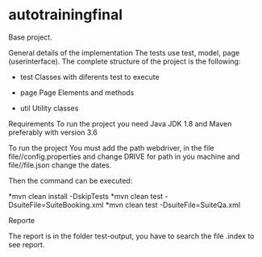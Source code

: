 # autotrainingfinal
Base project.

General details of the implementation
The tests use  test, model, page (userinterface). The complete structure of the project is the following:

+ test
     Classes with diferents test to execute

+ page
     Page Elements and methods
+ util
     Utility classes

Requirements
To run the project you need Java JDK 1.8 and Maven preferably with version 3.6

To run the project
You must add the path webdriver, in the file file//config.properties and change DRIVE for path in you machine and file//file.json change the dates.


Then the command can be executed:

*mvn clean install -DskipTests
*mvn clean test -DsuiteFile=SuiteBooking.xml
*mvn clean test -DsuiteFile=SuiteQa.xml

Reporte

The report is in the folder test-output, you have to search the file .index to see report.
